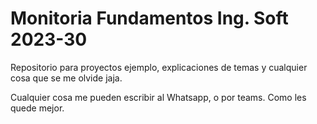 # Monitoria Fundamentos Ing. Soft 2023-30

Repositorio para proyectos ejemplo, explicaciones de temas y cualquier cosa que se me olvide jaja.

Cualquier cosa me pueden escribir al Whatsapp, o por teams. Como les quede mejor.
